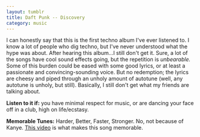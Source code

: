 ```yaml
---
layout: tumblr
title: Daft Punk -- Discovery
category: music
---
```


I can honestly say that this is the first techno album I've ever listened to. I know a lot of people who dig techno, but I've never understood what the hype was about. After hearing this album...I still don't get it. Sure, a lot of the songs have cool sound effects going, but the repetition is *unbearable.* Some of this burden could be eased with some good lyrics, or at least a passionate and convincing-sounding voice. But no redemption; the lyrics are cheesy and piped through an unholy amount of autotune (well, any autotune is unholy, but still). Basically, I still don't get what my friends are talking about.

**Listen to it if:** you have minimal respect for music, or are dancing your face off in a club, high on life/ecstasy.

**Memorable Tunes:** Harder, Better, Faster, Stronger. No, not because of Kanye. [This video][1] is what makes this song memorable.

[1]: http://www.youtube.com/watch?v=K2cYWfq--Nw "Daft Hands!"
